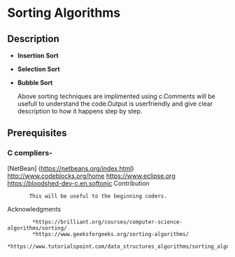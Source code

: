 # Sorting Algorithms 

## Description

* **Insertion Sort**
* **Selection Sort**
* **Bubble Sort**
      
     Above sorting techniques are implimented using c.Comments will be usefull to understand the code.Output is userfriendly and give clear description to how it happens step by step.
      
  
## Prerequisites
  
  ### C compliers-
  [NetBean] (https://netbeans.org/index.html) 
  http://www.codeblocks.org/home
  https://www.eclipse.org
  https://bloodshed-dev-c.en.softonic
 Contribution
           
           This will be useful to the beginning coders.
           
 Acknowledgments
 
            *https://brilliant.org/courses/computer-science-algorithms/sorting/
            *https://www.geeksforgeeks.org/sorting-algorithms/
            *https://www.tutorialspoint.com/data_structures_algorithms/sorting_algorithms.htm
 
